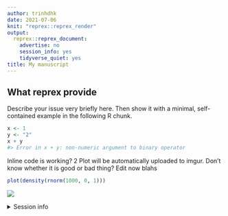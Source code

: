 ```yaml
---
author: trinhdhk
date: 2021-07-06
knit: "reprex::reprex_render"
output:
  reprex::reprex_document:
    advertise: no
    session_info: yes
    tidyverse_quiet: yes
title: My manuscript
---
```


## What reprex provide

Describe your issue very briefly here. Then show it with a minimal, self-contained example in the following R chunk.

``` r
x <- 1
y <- "2"
x + y
#> Error in x + y: non-numeric argument to binary operator
```

Inline code is working? 2
Plot will be automatically uploaded to imgur. Don’t know whether it is good or bad thing?
Edit now blahs

``` r
plot(density(rnorm(1000, 0, 1)))
```

![](https://i.imgur.com/fcRfgl3.png)

<details style="margin-bottom:10px;">
<summary>
Session info
</summary>

``` r
sessionInfo()
#> R version 4.1.0 (2021-05-18)
#> Platform: x86_64-apple-darwin17.0 (64-bit)
#> Running under: macOS Big Sur 10.16
#> 
#> Matrix products: default
#> BLAS:   /Library/Frameworks/R.framework/Versions/4.1/Resources/lib/libRblas.dylib
#> LAPACK: /Library/Frameworks/R.framework/Versions/4.1/Resources/lib/libRlapack.dylib
#> 
#> locale:
#> [1] en_US.UTF-8/en_US.UTF-8/en_US.UTF-8/C/en_US.UTF-8/en_US.UTF-8
#> 
#> attached base packages:
#> [1] stats     graphics  grDevices utils     datasets  methods   base     
#> 
#> loaded via a namespace (and not attached):
#>  [1] xml2_1.3.2        knitr_1.33        magrittr_2.0.1    R6_2.5.0         
#>  [5] rlang_0.4.11      fansi_0.5.0       stringr_1.4.0     styler_1.4.1     
#>  [9] highr_0.9         httr_1.4.2        tools_4.1.0       xfun_0.23        
#> [13] utf8_1.2.1        withr_2.4.2       htmltools_0.5.1.1 ellipsis_0.3.2   
#> [17] yaml_2.2.1        digest_0.6.27     tibble_3.1.2      lifecycle_1.0.0  
#> [21] crayon_1.4.1      purrr_0.3.4       vctrs_0.3.8       fs_1.5.0         
#> [25] curl_4.3.1        mime_0.10         glue_1.4.2        evaluate_0.14    
#> [29] rmarkdown_2.8     reprex_2.0.0      stringi_1.6.2     compiler_4.1.0   
#> [33] pillar_1.6.1      backports_1.2.1   pkgconfig_2.0.3
```

</details>

